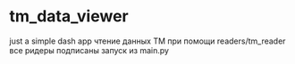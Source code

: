 # tm_data_viewer
just a simple dash app
чтение данных ТМ при помощи readers/tm_reader
все ридеры подписаны
запуск из main.py

